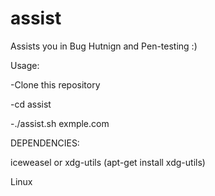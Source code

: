 # assist
Assists you in Bug Hutnign and Pen-testing :)

Usage:

-Clone this repository

-cd assist

-./assist.sh exmple.com

DEPENDENCIES:

iceweasel or xdg-utils (apt-get install xdg-utils)

Linux
